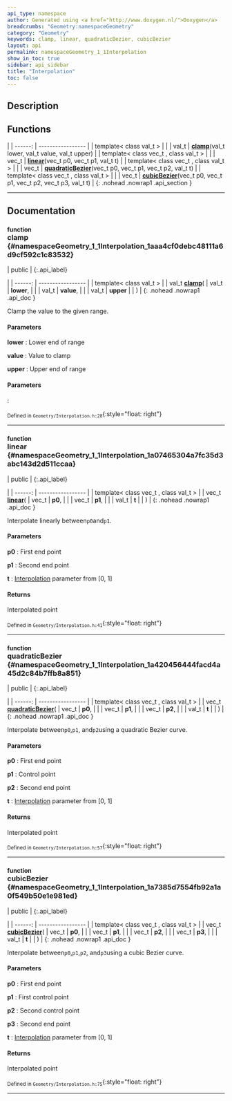 ```yaml
---
api_type: namespace
author: Generated using <a href="http://www.doxygen.nl/">Doxygen</a>
breadcrumbs: "Geometry:namespaceGeometry"
category: "Geometry"
keywords: clamp, linear, quadraticBezier, cubicBezier
layout: api
permalink: namespaceGeometry_1_1Interpolation
show_in_toc: true
sidebar: api_sidebar
title: "Interpolation"
toc: false
---
```


## Description





## Functions

|
| ------: | ----------------- |
| template< class val_t  >  | |
| val_t | **[clamp](#namespaceGeometry_1_1Interpolation_1aaa4cf0debc48111a6d9cf592c1c83532)**(val_t lower, val_t value, val_t upper) |
| template< class vec_t , class val_t  >  | |
| vec_t | **[linear](#namespaceGeometry_1_1Interpolation_1a07465304a7fc35d3abc143d2d511ccaa)**(vec_t p0, vec_t p1, val_t t) |
| template< class vec_t , class val_t  >  | |
| vec_t | **[quadraticBezier](#namespaceGeometry_1_1Interpolation_1a420456444facd4a45d2c84b7ffb8a851)**(vec_t p0, vec_t p1, vec_t p2, val_t t) |
| template< class vec_t , class val_t  >  | |
| vec_t | **[cubicBezier](#namespaceGeometry_1_1Interpolation_1a7385d7554fb92a1a0f549b50e1e981ed)**(vec_t p0, vec_t p1, vec_t p2, vec_t p3, val_t t) |
{: .nohead .nowrap1 .api_section }


-------------------------------------------------------------------

## Documentation

### <small>function</small><br/> clamp {#namespaceGeometry_1_1Interpolation_1aaa4cf0debc48111a6d9cf592c1c83532}

| public |
{:.api_label}

|
| ------: | ----------------- |
| template< class val_t  > |
| val_t **[clamp](#namespaceGeometry_1_1Interpolation_1aaa4cf0debc48111a6d9cf592c1c83532)**( | val_t | **lower**, |
| | val_t | **value**, |
| | val_t | **upper** |
|   ) |
{: .nohead .nowrap1 .api_doc }



Clamp the value to the given range.


#### Parameters
**lower**
:  Lower end of range



**value**
:  Value to clamp



**upper**
:  Upper end of range




#### Parameters

:  





<sub>Defined in `Geometry/Interpolation.h:28`</sub>{:style="float: right"}

-------------------------------------------------------------------

### <small>function</small><br/> linear {#namespaceGeometry_1_1Interpolation_1a07465304a7fc35d3abc143d2d511ccaa}

| public |
{:.api_label}

|
| ------: | ----------------- |
| template< class vec_t , class val_t  > |
| vec_t **[linear](#namespaceGeometry_1_1Interpolation_1a07465304a7fc35d3abc143d2d511ccaa)**( | vec_t | **p0**, |
| | vec_t | **p1**, |
| | val_t | **t** |
|   ) |
{: .nohead .nowrap1 .api_doc }



Interpolate linearly between`p0`and`p1`.


#### Parameters
**p0**
:  First end point



**p1**
:  Second end point



**t**
:   [Interpolation](namespaceGeometry_1_1Interpolation) parameter from [0, 1]




#### Returns
Interpolated point





<sub>Defined in `Geometry/Interpolation.h:41`</sub>{:style="float: right"}

-------------------------------------------------------------------

### <small>function</small><br/> quadraticBezier {#namespaceGeometry_1_1Interpolation_1a420456444facd4a45d2c84b7ffb8a851}

| public |
{:.api_label}

|
| ------: | ----------------- |
| template< class vec_t , class val_t  > |
| vec_t **[quadraticBezier](#namespaceGeometry_1_1Interpolation_1a420456444facd4a45d2c84b7ffb8a851)**( | vec_t | **p0**, |
| | vec_t | **p1**, |
| | vec_t | **p2**, |
| | val_t | **t** |
|   ) |
{: .nohead .nowrap1 .api_doc }



Interpolate between`p0`,`p1`, and`p2`using a quadratic Bezier curve.


#### Parameters
**p0**
:  First end point



**p1**
:  Control point



**p2**
:  Second end point



**t**
:   [Interpolation](namespaceGeometry_1_1Interpolation) parameter from [0, 1]




#### Returns
Interpolated point





<sub>Defined in `Geometry/Interpolation.h:57`</sub>{:style="float: right"}

-------------------------------------------------------------------

### <small>function</small><br/> cubicBezier {#namespaceGeometry_1_1Interpolation_1a7385d7554fb92a1a0f549b50e1e981ed}

| public |
{:.api_label}

|
| ------: | ----------------- |
| template< class vec_t , class val_t  > |
| vec_t **[cubicBezier](#namespaceGeometry_1_1Interpolation_1a7385d7554fb92a1a0f549b50e1e981ed)**( | vec_t | **p0**, |
| | vec_t | **p1**, |
| | vec_t | **p2**, |
| | vec_t | **p3**, |
| | val_t | **t** |
|   ) |
{: .nohead .nowrap1 .api_doc }



Interpolate between`p0`,`p1`,`p2`, and`p3`using a cubic Bezier curve.


#### Parameters
**p0**
:  First end point



**p1**
:  First control point



**p2**
:  Second control point



**p3**
:  Second end point



**t**
:   [Interpolation](namespaceGeometry_1_1Interpolation) parameter from [0, 1]




#### Returns
Interpolated point





<sub>Defined in `Geometry/Interpolation.h:75`</sub>{:style="float: right"}

-------------------------------------------------------------------

